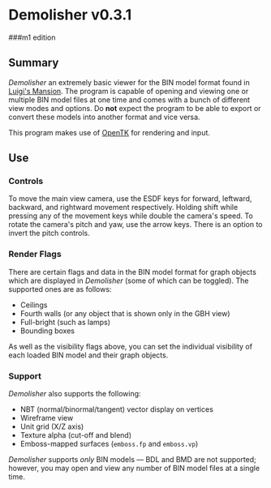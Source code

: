 ﻿# Demolisher v0.3.1
 ###m1 edition

## Summary

_Demolisher_ an extremely basic viewer for the BIN model format found in [Luigi's Mansion](http://en.wikipedia.org/wiki/Luigi%27s_Mansion).
The program is capable of opening and viewing one or multiple BIN model files at one time and comes with a bunch of different view modes and options.
Do **not** expect the program to be able to export or convert these models into another format and vice versa.

This program makes use of [OpenTK](http://www.opentk.com) for rendering and input.

## Use

### Controls

To move the main view camera, use the ESDF keys for forward, leftward, backward, and rightward movement respectively.
Holding shift while pressing any of the movement keys while double the camera's speed.
To rotate the camera's pitch and yaw, use the arrow keys.
There is an option to invert the pitch controls.

### Render Flags

There are certain flags and data in the BIN model format for graph objects which are displayed in _Demolisher_ (some of which can be toggled).
The supported ones are as follows:

- Ceilings
- Fourth walls (or any object that is shown only in the GBH view)
- Full-bright (such as lamps)
- Bounding boxes

As well as the visibility flags above, you can set the individual visibility of each loaded BIN model and their graph objects.

### Support

_Demolisher_ also supports the following:

- NBT (normal/binormal/tangent) vector display on vertices
- Wireframe view
- Unit grid (X/Z axis)
- Texture alpha (cut-off and blend)
- Emboss-mapped surfaces (`emboss.fp` and `emboss.vp`)

_Demolisher_ supports _only_ BIN models — BDL and BMD are not supported; however, you may open and view any number of BIN model files at a single time.
